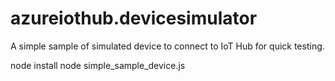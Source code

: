 # azureiothub.devicesimulator
A simple sample of simulated device to connect to IoT Hub for quick testing.

node install
node simple_sample_device.js

